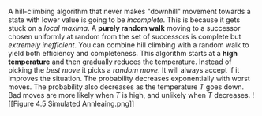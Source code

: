 A hill-climbing algorithm that never makes "downhill" movement towards a state with lower value is going to be *incomplete*. This is because it gets stuck on a *local maxima*. A **purely random walk** moving to a successor chosen uniformly at random from the set of successors is complete but *extremely inefficient*. You can combine hill climbing with a random walk to yield both efficiency and completeness. This algorithm starts at a **high temperature** and then gradually reduces the temperature. Instead of picking the *best move* it picks a *random move*. It will always accept if it improves the situation. The probability decreases exponentially with worst moves. The probability also decreases as the temperature $T$ goes down. Bad moves are more likely when $T$ is high, and unlikely when $T$ decreases. 
![[Figure 4.5 Simulated Annleaing.png]]